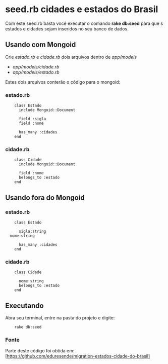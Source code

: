 seed.rb cidades e estados do Brasil
===================================

Com este seed.rb basta você executar o comando **rake db:seed** para que s estados e cidades sejam inseridos no seu banco de dados.

Usando com Mongoid
------------------
Crie *estado.rb* e *cidade.rb* dois arquivos dentro de *app/models*

+ *app/models/cidade.rb*
+ *app/models/estado.rb*

Estes dois arquivos conterão o código para o mongoid:

### estado.rb
        class Estado
          include Mongoid::Document
  
          field :sigla
          field :nome
  
          has_many :cidades
        end

### cidade.rb
        class Cidade
          include Mongoid::Document

          field :nome
          belongs_to :estado
        end

Usando fora do Mongoid
-----------------------
### estado.rb
        class Estado
  
          sigla:string
	  nome:string
  
          has_many :cidades
        end

### cidade.rb
        class Cidade

          nome:string
          belongs_to :estado
        end

Executando
----------
Abra seu terminal, entre na pasta do projeto e digite:

        rake db:seed

### Fonte
Parte deste código foi obtida em: [https://github.com/eduresende/migration-estados-cidade-do-brasil]

[https://github.com/eduresende/migration-estados-cidade-do-brasil]: https://github.com/eduresende/migration-estados-cidade-do-brasil]
